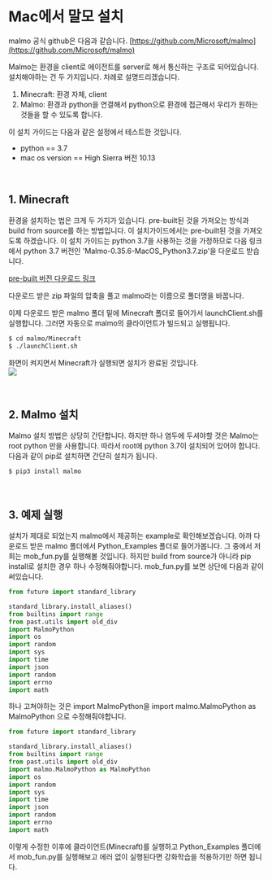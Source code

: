 # Mac에서 말모 설치  
malmo 공식 github은 다음과 같습니다. 
[https://github.com/Microsoft/malmo](https://github.com/Microsoft/malmo)

Malmo는 환경을 client로 에이전트를 server로 해서 통신하는 구조로 되어있습니다. 
설치해야하는 건 두 가지입니다. 차례로 설명드리겠습니다.
1. Minecraft: 환경 자체, client
2. Malmo: 환경과 python을 연결해서 python으로 환경에 접근해서 우리가 원하는 것들을 할 수 있도록 합니다. 

이 설치 가이드는 다음과 같은 설정에서 테스트한 것입니다. 
- python == 3.7
- mac os version ==  High Sierra 버전 10.13

<br>

## 1. Minecraft
환경을 설치하는 법은 크게 두 가지가 있습니다. pre-built된 것을 가져오는 방식과 build from source를 하는 방법입니다.
이 설치가이드에서는 pre-built된 것을 가져오도록 하겠습니다. 이 설치 가이드는 python 3.7을 사용하는 것을 가정하므로 다음 링크에서
python 3.7 버전인 'Malmo-0.35.6-MacOS_Python3.7.zip'을 다운로드 받습니다. 

[pre-built 버전 다운로드 링크](https://github.com/Microsoft/malmo/releases)

다운로드 받은 zip 파일의 압축을 풀고 malmo라는 이름으로 폴더명을 바꿉니다.

이제 다운로드 받은 malmo 폴더 밑에 Minecraft 폴더로 들어가서 launchClient.sh를 실행합니다. 
그러면 자동으로 malmo의 클라이언트가 빌드되고 실행됩니다.  


```bash
$ cd malmo/Minecraft
$ ./launchClient.sh  
```

화면이 켜지면서 Minecraft가 실행되면 설치가 완료된 것입니다.  
<img src="https://www.dropbox.com/s/h84woj932t1r674/Screenshot%202018-07-28%2013.58.23.png?dl=1">

<br>

## 2. Malmo 설치
Malmo 설치 방법은 상당히 간단합니다. 하지만 하나 염두에 두셔야할 것은 Malmo는 root python 만을 사용합니다. 따라서 
root에 python 3.7이 설치되어 있어야 합니다. 다음과 같이 pip로 설치하면 간단히 설치가 됩니다. 

```bash
$ pip3 install malmo
```
<br>

## 3. 예제 실행
설치가 제대로 되었는지 malmo에서 제공하는 example로 확인해보겠습니다.
아까 다운로드 받은 malmo 폴더에서 Python_Examples 폴더로 들어가봅니다. 
그 중에서 저희는 mob_fun.py를 실행해볼 것입니다. 하지만 build from source가 아니라 pip install로 설치한 경우 하나 수정해줘야합니다. 
mob_fun.py를 보면 상단에 다음과 같이 써있습니다. 

```python
from future import standard_library

standard_library.install_aliases()
from builtins import range
from past.utils import old_div
import MalmoPython
import os
import random
import sys
import time
import json
import random
import errno
import math
```

하나 고쳐야하는 것은 import MalmoPython을 import malmo.MalmoPython as MalmoPython 으로 수정해줘야합니다. 

```python
from future import standard_library

standard_library.install_aliases()
from builtins import range
from past.utils import old_div
import malmo.MalmoPython as MalmoPython
import os
import random
import sys
import time
import json
import random
import errno
import math
```
이렇게 수정한 이후에 클라이언트(Minecraft)를 실행하고 Python_Examples 폴더에서 mob_fun.py를 실행해보고 
에러 없이 실행된다면 강화학습을 적용하기만 하면 됩니다.  
